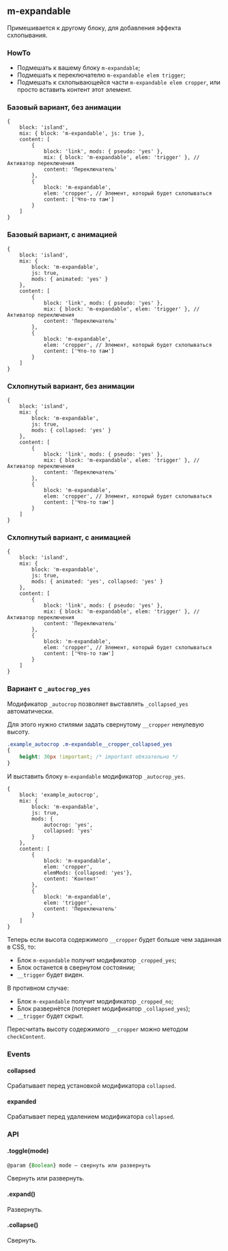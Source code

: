 ## m-expandable
Примешивается к другому блоку, для добавления эффекта схлопывания.

### HowTo
* Подмешать к вашему блоку `m-expandable`;
* Подмешать к переключателю `m-expandable elem trigger`;
* Подмешать к схлопывающейся части `m-expandable elem cropper`, или просто вставить контент этот элемент.


### Базовый вариант, без анимации

```bemjson
{
    block: 'island',
    mix: { block: 'm-expandable', js: true },
    content: [
        {
            block: 'link', mods: { pseudo: 'yes' },
            mix: { block: 'm-expandable', elem: 'trigger' }, // Активатор переключения
            content: 'Переключатель'
        },
        {
            block: 'm-expandable',
            elem: 'cropper', // Элемент, который будет схлопываться
            content: ['Что-то там']
        }
    ]
}
```

### Базовый вариант, с анимацией

```bemjson
{
    block: 'island',
    mix: {
        block: 'm-expandable',
        js: true,
        mods: { animated: 'yes' }
    },
    content: [
        {
            block: 'link', mods: { pseudo: 'yes' },
            mix: { block: 'm-expandable', elem: 'trigger' }, // Активатор переключения
            content: 'Переключатель'
        },
        {
            block: 'm-expandable',
            elem: 'cropper', // Элемент, который будет схлопываться
            content: ['Что-то там']
        }
    ]
}
```

### Схлопнутый вариант, без анимации

```bemjson
{
    block: 'island',
    mix: {
        block: 'm-expandable',
        js: true,
        mods: { collapsed: 'yes' }
    },
    content: [
        {
            block: 'link', mods: { pseudo: 'yes' },
            mix: { block: 'm-expandable', elem: 'trigger' }, // Активатор переключения
            content: 'Переключатель'
        },
        {
            block: 'm-expandable',
            elem: 'cropper', // Элемент, который будет схлопываться
            content: ['Что-то там']
        }
    ]
}
```

### Схлопнутый вариант, с анимацией

```bemjson
{
    block: 'island',
    mix: {
        block: 'm-expandable',
        js: true,
        mods: { animated: 'yes', collapsed: 'yes' }
    },
    content: [
        {
            block: 'link', mods: { pseudo: 'yes' },
            mix: { block: 'm-expandable', elem: 'trigger' }, // Активатор переключения
            content: 'Переключатель'
        },
        {
            block: 'm-expandable',
            elem: 'cropper', // Элемент, который будет схлопываться
            content: ['Что-то там']
        }
    ]
}
```

### Вариант с `_autocrop_yes`
Модификатор `_autocrop` позволяет выставлять `_collapsed_yes` автоматически.

Для этого нужно стилями задать свернутому `__cropper` ненулевую высоту.

```css
.example_autocrop .m-expandable__cropper_collapsed_yes
{
    height: 30px !important; /* important обязательно */
}
```

И выставить блоку `m-expandable` модификатор `_autocrop_yes`.

```bemjson
{
    block: 'example_autocrop',
    mix: {
        block: 'm-expandable',
        js: true,
        mods: {
            autocrop: 'yes',
            collapsed: 'yes'
        }
    },
    content: [
        {
            block: 'm-expandable',
            elem: 'cropper',
            elemMods: {collapsed: 'yes'},
            content: 'Контент'
        },
        {
            block: 'm-expandable',
            elem: 'trigger',
            content: 'Переключатель'
        }
    ]
}
```

Теперь если высота содержимого `__cropper` будет больше чем заданная в CSS, то:
* Блок `m-expandable` получит модификатор `_cropped_yes`;
* Блок останется в свернутом состоянии;
* `__trigger` будет виден.

В противном случае:
* Блок `m-expandable` получит модификатор `_cropped_no`;
* Блок развернётся (потеряет модификатор `_collapsed_yes`);
* `__trigger` будет скрыт.

Пересчитать высоту содержимого `__cropper` можно методом `checkContent`.

### Events
#### collapsed
Срабатывает перед установкой модификатора `collapsed`.

#### expanded
Срабатывает перед удалением модификатора `collapsed`.

### API
#### .toggle(mode)
```javascript
@param {Boolean} mode — свернуть или развернуть
```
Свернуть или развернуть.

#### .expand()
Развернуть.

#### .collapse()
Свернуть.
